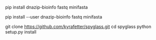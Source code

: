 pip install dnazip-bioinfo fastq minifasta

pip install --user dnazip-bioinfo fastq minifasta

git clone https://github.com/kyrafetter/spyglass.git
cd spyglass
python setup.py install